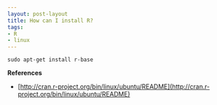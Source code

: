 ```yaml
---
layout: post-layout
title: How can I install R?
tags:
- R
- linux
---
```


    sudo apt-get install r-base

**References**  

- [http://cran.r-project.org/bin/linux/ubuntu/README](http://cran.r-project.org/bin/linux/ubuntu/README)

